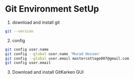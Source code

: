 # Git Environment SetUp

1. download and install git

```bash
git --version
```

2. config

```bash
git config user.name
git config --global user.name 'Murad Hossen'
git config --global user.email mastercottage007@gmail.com
git config user.email
```

3. Download and install GitKarken GUI
